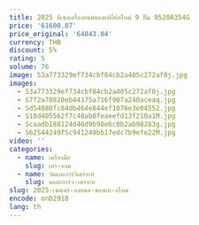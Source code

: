 ```yaml
---
title: 2025 ดีเซลเครื่องยนต์ของแท้ยี่ห้อใหม่ 9 ปั๊ม 9520A354G
price: '61600.87'
price_original: '64843.04'
currency: THB
discount: 5%
rating: 5
volume: 76
image: S3a773329ef734cbf84cb2a405c272af0j.jpg
images:
  - S3a773329ef734cbf84cb2a405c272af0j.jpg
  - S7f2a70828eb44175a716f907a248aceaq.jpg
  - Sd54080fc84db464e844ef1076e3e04552.jpg
  - S18d405562f7c48ab8feaeefd13f210a1M.jpg
  - Scaadb188124d46d9b98e6c0b2ab98283g.jpg
  - S62544249f5c941249bb17edc7b9efe22M.jpg
video: ''
categories:
  - name: เครื่องมือ
    slug: เคร-องม
  - name: วัดและการวิเคราะห์
    slug: ดและการว-เคราะห
slug: 2025-เซลเคร-องยนต-ของแท-อใหม
encode: onD2918
lang: th
---
```

  